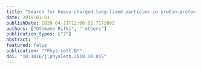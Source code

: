 ```yaml
---
title: "Search for heavy charged long-lived particles in proton-proton collisions at $sqrts = 13$ TeV using an ionisation measurement with the mboxATLAS detector"
date: 2019-01-01
publishDate: 2020-04-11T12:00:02.717208Z
authors: ["Othmane Rifki", " others"]
publication_types: ["2"]
abstract: ""
featured: false
publication: "*Phys.Lett.B*"
doi: "10.1016/j.physletb.2018.10.055"
---
```


